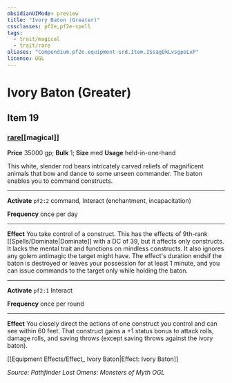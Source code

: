 ```yaml
---
obsidianUIMode: preview
title: "Ivory Baton (Greater)"
cssclasses: pf2e,pf2e-spell
tags:
  - trait/magical
  - trait/rare
aliases: "Compendium.pf2e.equipment-srd.Item.ISsagQkLvsgpoLxP"
license: OGL
---
```

# Ivory Baton (Greater)
## Item 19
### [rare](rare "Rare Rarity Trait")[[magical]]


**Price** 35000 gp; 
**Bulk** 1; **Size** med
**Usage** held-in-one-hand

This white, slender rod bears intricately carved reliefs of magnificent animals that bow and dance to some unseen commander. The baton enables you to command constructs.

* * *

**Activate** `pf2:2` command, Interact (enchantment, incapacitation)

**Frequency** once per day

* * *

**Effect** You take control of a construct. This has the effects of 9th-rank [[Spells/Dominate|Dominate]] with a DC of 39, but it affects only constructs. It lacks the mental trait and functions on mindless constructs. It also ignores any golem antimagic the target might have. The effect's duration endsif the baton is destroyed or leaves your possession for at least 1 minute, and you can issue commands to the target only while holding the baton.

* * *

**Activate** `pf2:1` Interact

**Frequency** once per round

* * *

**Effect** You closely direct the actions of one construct you control and can see within 60 feet. That construct gains a +1 status bonus to attack rolls, damage rolls, and saving throws (except saving throws against the ivory baton).

[[Equipment Effects/Effect_ Ivory Baton|Effect: Ivory Baton]]

*Source: Pathfinder Lost Omens: Monsters of Myth*
*OGL*